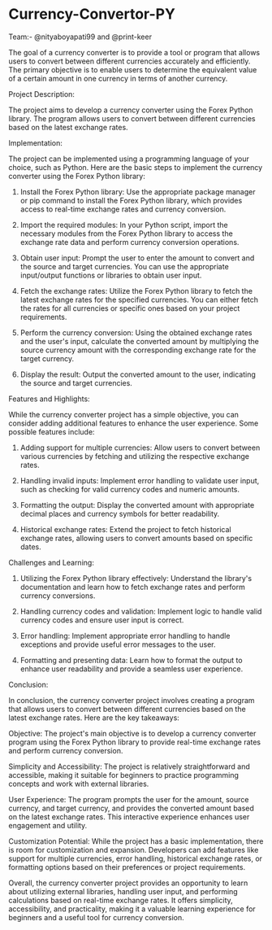 # Currency-Convertor-PY

Team:- @nityaboyapati99 and @print-keer

The goal of a currency converter is to provide a tool or program that allows users to convert between different currencies accurately and efficiently. The primary objective is to enable users to determine the equivalent value of a certain amount in one currency in terms of another currency.

Project Description:

The project aims to develop a currency converter using the Forex Python library. The program allows users to convert between different currencies based on the latest exchange rates.

Implementation:

The project can be implemented using a programming language of your choice, such as Python. Here are the basic steps to implement the currency converter using the Forex Python library:

1. Install the Forex Python library: Use the appropriate package manager or pip command to install the Forex Python library, which provides access to real-time exchange rates and currency conversion.

2. Import the required modules: In your Python script, import the necessary modules from the Forex Python library to access the exchange rate data and perform currency conversion operations.

3. Obtain user input: Prompt the user to enter the amount to convert and the source and target currencies. You can use the appropriate input/output functions or libraries to obtain user input.

4. Fetch the exchange rates: Utilize the Forex Python library to fetch the latest exchange rates for the specified currencies. You can either fetch the rates for all currencies or specific ones based on your project requirements.

5. Perform the currency conversion: Using the obtained exchange rates and the user's input, calculate the converted amount by multiplying the source currency amount with the corresponding exchange rate for the target currency.

6. Display the result: Output the converted amount to the user, indicating the source and target currencies.

Features and Highlights:

While the currency converter project has a simple objective, you can consider adding additional features to enhance the user experience. Some possible features include:

1. Adding support for multiple currencies: Allow users to convert between various currencies by fetching and utilizing the respective exchange rates.

2. Handling invalid inputs: Implement error handling to validate user input, such as checking for valid currency codes and numeric amounts.

3. Formatting the output: Display the converted amount with appropriate decimal places and currency symbols for better readability.

4. Historical exchange rates: Extend the project to fetch historical exchange rates, allowing users to convert amounts based on specific dates.

Challenges and Learning:

1. Utilizing the Forex Python library effectively: Understand the library's documentation and learn how to fetch exchange rates and perform currency conversions.

2. Handling currency codes and validation: Implement logic to handle valid currency codes and ensure user input is correct.

3. Error handling: Implement appropriate error handling to handle exceptions and provide useful error messages to the user.

4. Formatting and presenting data: Learn how to format the output to enhance user readability and provide a seamless user experience.

Conclusion:

In conclusion, the currency converter project involves creating a program that allows users to convert between different currencies based on the latest exchange rates. Here are the key takeaways:

Objective: The project's main objective is to develop a currency converter program using the Forex Python library to provide real-time exchange rates and perform currency conversion.

Simplicity and Accessibility: The project is relatively straightforward and accessible, making it suitable for beginners to practice programming concepts and work with external libraries.

User Experience: The program prompts the user for the amount, source currency, and target currency, and provides the converted amount based on the latest exchange rates. This interactive experience enhances user engagement and utility.

Customization Potential: While the project has a basic implementation, there is room for customization and expansion. Developers can add features like support for multiple currencies, error handling, historical exchange rates, or formatting options based on their preferences or project requirements.

Overall, the currency converter project provides an opportunity to learn about utilizing external libraries, handling user input, and performing calculations based on real-time exchange rates. It offers simplicity, accessibility, and practicality, making it a valuable learning experience for beginners and a useful tool for currency conversion.
